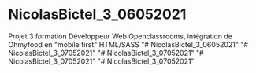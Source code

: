 # NicolasBictel_3_06052021
Projet 3 formation Développeur Web Openclassrooms, intégration de Ohmyfood en "mobile first" HTML/SASS
"# NicolasBictel_3_06052021" 
"# NicolasBictel_3_07052021" 
"# NicolasBictel_3_07052021" 
"# NicolasBictel_3_07052021" 
"# NicolasBictel_3_07052021" 
